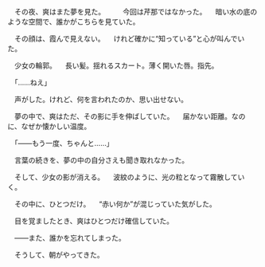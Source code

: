 　その夜、爽はまた夢を見た。
　
　今回は芹那ではなかった。
　暗い水の底のような空間で、誰かがこちらを見ていた。

　その顔は、霞んで見えない。
　けれど確かに“知っている”と心が叫んでいた。

　少女の輪郭。
　長い髪。揺れるスカート。薄く開いた唇。指先。

　「……ねえ」

　声がした。けれど、何を言われたのか、思い出せない。

　夢の中で、爽はただ、その影に手を伸ばしていた。
　届かない距離。なのに、なぜか懐かしい温度。

　「——もう一度、ちゃんと……」

　言葉の続きを、夢の中の自分さえも聞き取れなかった。

　そして、少女の影が消える。
　波紋のように、光の粒となって霧散していく。

　その中に、ひとつだけ。
　“赤い何か”が混じっていた気がした。

　目を覚ましたとき、爽はひとつだけ確信していた。

　——また、誰かを忘れてしまった。

　そうして、朝がやってきた。

